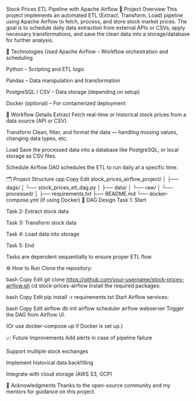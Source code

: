 Stock Prices ETL Pipeline with Apache Airflow
📄 Project Overview
This project implements an automated ETL (Extract, Transform, Load) pipeline using Apache Airflow to fetch, process, and store stock market prices.
The goal is to schedule daily data extraction from external APIs or CSVs, apply necessary transformations, and save the clean data into a storage/database for further analysis.

🚀 Technologies Used
Apache Airflow – Workflow orchestration and scheduling

Python – Scripting and ETL logic

Pandas – Data manipulation and transformation

PostgreSQL / CSV – Data storage (depending on setup)

Docker (optional) – For containerized deployment

🔄 Workflow Details
Extract
Fetch real-time or historical stock prices from a data source (API or CSV).

Transform
Clean, filter, and format the data — handling missing values, changing data types, etc.

Load
Save the processed data into a database like PostgreSQL, or local storage as CSV files.

Schedule
Airflow DAG schedules the ETL to run daily at a specific time.

🗂️ Project Structure
cpp
Copy
Edit
stock_prices_airflow_project/
│
├── dags/
│   └── stock_prices_etl_dag.py
│
├── data/
│   └── raw/
│   └── processed/
│
├── requirements.txt
├── README.md
└── docker-compose.yml (if using Docker)
📅 DAG Design
Task 1: Start

Task 2: Extract stock data

Task 3: Transform stock data

Task 4: Load data into storage

Task 5: End

Tasks are dependent sequentially to ensure proper ETL flow.

⚙️ How to Run
Clone the repository:

bash
Copy
Edit
git clone https://github.com/your-username/stock-prices-airflow.git
cd stock-prices-airflow
Install the required packages:

bash
Copy
Edit
pip install -r requirements.txt
Start Airflow services:

bash
Copy
Edit
airflow db init
airflow scheduler
airflow webserver
Trigger the DAG from Airflow UI.

(Or use docker-compose up if Docker is set up.)

📈 Future Improvements
Add alerts in case of pipeline failure

Support multiple stock exchanges

Implement historical data backfilling

Integrate with cloud storage (AWS S3, GCP)

🙌 Acknowledgments
Thanks to the open-source community and my mentors for guidance on this project.
